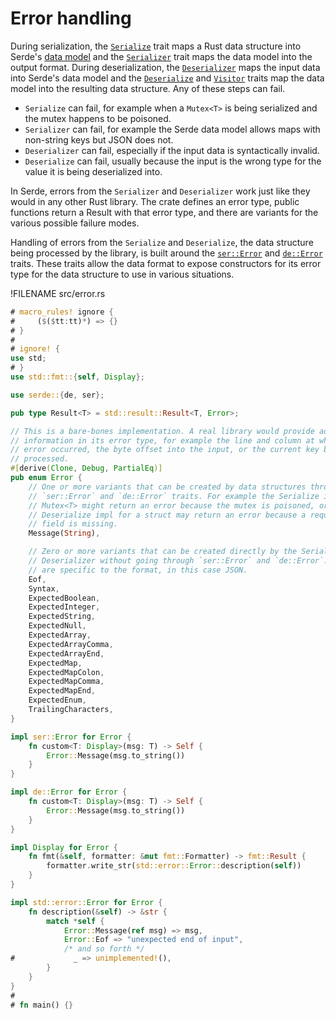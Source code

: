# Error handling

During serialization, the [`Serialize`] trait maps a Rust data structure into
Serde's [data model] and the [`Serializer`] trait maps the data model into the
output format. During deserialization, the [`Deserializer`] maps the input data
into Serde's data model and the [`Deserialize`] and [`Visitor`] traits map the
data model into the resulting data structure. Any of these steps can fail.

- `Serialize` can fail, for example when a `Mutex<T>` is being serialized and
  the mutex happens to be poisoned.
- `Serializer` can fail, for example the Serde data model allows maps with
  non-string keys but JSON does not.
- `Deserializer` can fail, especially if the input data is syntactically
  invalid.
- `Deserialize` can fail, usually because the input is the wrong type for the
  value it is being deserialized into.

In Serde, errors from the `Serializer` and `Deserializer` work just like they
would in any other Rust library. The crate defines an error type, public
functions return a Result with that error type, and there are variants for the
various possible failure modes.

Handling of errors from the `Serialize` and `Deserialize`, the data structure
being processed by the library, is built around the [`ser::Error`] and
[`de::Error`] traits. These traits allow the data format to expose constructors
for its error type for the data structure to use in various situations.

[`Deserialize`]: https://docs.serde.rs/serde/trait.Deserialize.html
[`Deserializer`]: https://docs.serde.rs/serde/trait.Deserializer.html
[`Serialize`]: https://docs.serde.rs/serde/trait.Serialize.html
[`Serializer`]: https://docs.serde.rs/serde/ser/trait.Serializer.html
[`Visitor`]: https://docs.serde.rs/serde/de/trait.Visitor.html
[`de::Error`]: https://docs.serde.rs/serde/de/trait.Error.html
[`ser::Error`]: https://docs.serde.rs/serde/ser/trait.Error.html
[data model]: data-model.md

!FILENAME src/error.rs
```rust
# macro_rules! ignore {
#     ($($tt:tt)*) => {}
# }
#
# ignore! {
use std;
# }
use std::fmt::{self, Display};

use serde::{de, ser};

pub type Result<T> = std::result::Result<T, Error>;

// This is a bare-bones implementation. A real library would provide additional
// information in its error type, for example the line and column at which the
// error occurred, the byte offset into the input, or the current key being
// processed.
#[derive(Clone, Debug, PartialEq)]
pub enum Error {
    // One or more variants that can be created by data structures through the
    // `ser::Error` and `de::Error` traits. For example the Serialize impl for
    // Mutex<T> might return an error because the mutex is poisoned, or the
    // Deserialize impl for a struct may return an error because a required
    // field is missing.
    Message(String),

    // Zero or more variants that can be created directly by the Serializer and
    // Deserializer without going through `ser::Error` and `de::Error`. These
    // are specific to the format, in this case JSON.
    Eof,
    Syntax,
    ExpectedBoolean,
    ExpectedInteger,
    ExpectedString,
    ExpectedNull,
    ExpectedArray,
    ExpectedArrayComma,
    ExpectedArrayEnd,
    ExpectedMap,
    ExpectedMapColon,
    ExpectedMapComma,
    ExpectedMapEnd,
    ExpectedEnum,
    TrailingCharacters,
}

impl ser::Error for Error {
    fn custom<T: Display>(msg: T) -> Self {
        Error::Message(msg.to_string())
    }
}

impl de::Error for Error {
    fn custom<T: Display>(msg: T) -> Self {
        Error::Message(msg.to_string())
    }
}

impl Display for Error {
    fn fmt(&self, formatter: &mut fmt::Formatter) -> fmt::Result {
        formatter.write_str(std::error::Error::description(self))
    }
}

impl std::error::Error for Error {
    fn description(&self) -> &str {
        match *self {
            Error::Message(ref msg) => msg,
            Error::Eof => "unexpected end of input",
            /* and so forth */
#             _ => unimplemented!(),
        }
    }
}
#
# fn main() {}
```
